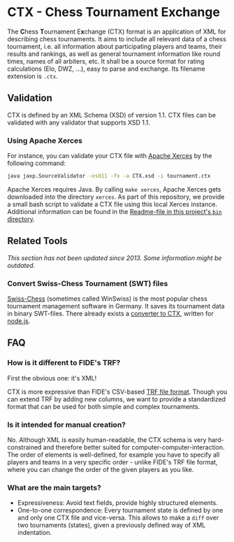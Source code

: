 # CTX - Chess Tournament Exchange

The <b>C</b>hess <b>T</b>ournament E<b>x</b>change (CTX) format is an application of XML for describing chess tournaments. It aims to include all relevant data of a chess tournament, i.e. all information about participating players and teams, their results and rankings, as well as general tournament information like round times, names of all arbiters, etc. It shall be a source format for rating calculations (Elo, DWZ, ...), easy to parse and exchange. Its filename extension is `.ctx`.

## Validation

CTX is defined by an XML Schema (XSD) of version 1.1. CTX files can be validated with any validator that supports XSD 1.1.

### Using Apache Xerces

For instance, you can validate your CTX file with [Apache Xerces](http://xerces.apache.org/) by the following command:

```sh
java jaxp.SourceValidator -xsd11 -fx -a CTX.xsd -i tournament.ctx
```

Apache Xerces requires Java. By calling `make xerces`, Apache Xerces gets downloaded into the directory `xerces`. As part of this repository, we provide a small bash script to validate a CTX file using this local Xerces instance. Additional information can be found in the [Readme-file in this project's `bin` directory](bin/README.md).

## Related Tools

*This section has not been updated since 2013. Some information might be outdated.*

### Convert Swiss-Chess Tournament (SWT) files

[Swiss-Chess](http://swiss-chess.de) (sometimes called WinSwiss) is the most popular chess tournament management software in Germany. It saves its tournament data in binary SWT-files. There already exists a [converter to CTX](https://github.com/fnogatz/swt2ctx), written for [node.js](http://nodejs.org).

## FAQ

### How is it different to FIDE's TRF?

First the obvious one: it's XML!

CTX is more expressive than FIDE's CSV-based [TRF file format](http://ratings.fide.com/download/fidexchg.txt). Though you can extend TRF by adding new columns, we want to provide a standardized format that can be used for both simple and complex tournaments.

### Is it intended for manual creation?

No. Although XML is easily human-readable, the CTX schema is very hard-constrained and therefore better suited for computer-computer-interaction. The order of elements is well-defined, for example you have to specify all players and teams in a very specific order - unlike FIDE's TRF file format, where you can change the order of the given players as you like.

### What are the main targets?

- Expressiveness: Avoid text fields, provide highly structured elements.
- One-to-one correspondence: Every tournament state is defined by one and only one CTX file and vice-versa. This allows to make a `diff` over two tournaments (states), given a previously defined way of XML indentation.
